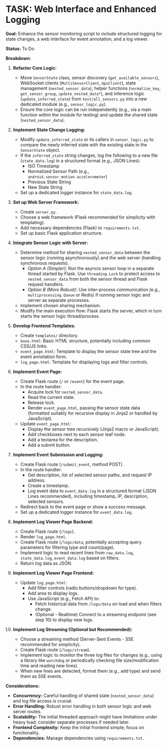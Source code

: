 # TASK: Web Interface and Enhanced Logging

**Goal:** Enhance the sensor monitoring script to include structured logging for state changes, a web interface for event annotation, and a log viewer.

**Status:** To Do

**Breakdown:**

1.  **Refactor Core Logic:**
    *   Move `SensorState` class, sensor discovery (`get_available_sensors`), WebSocket clients (`MultiSensorClient`, `GpsClient`), state management (`nested_sensor_data`), helper functions (`normalize_key`, `get_sensor_group`, `update_nested_data*`), and inference logic (`update_inferred_state`) from `test/all_sensors.py` into a new dedicated module (e.g., `sensor_logic.py`).
    *   Ensure the core logic can be run independently (e.g., via a main function within the module for testing) and update the shared state (`nested_sensor_data`).

2.  **Implement State Change Logging:**
    *   Modify `update_inferred_state` or its callers in `sensor_logic.py` to compare the newly inferred state with the existing state in the `SensorState` object.
    *   If the `inferred_state` string changes, log the following to a new file (`state_data.log`) in a structured format (e.g., JSON Lines):
        *   ISO Timestamp
        *   Normalized Sensor Path (e.g., `android.sensor.motion.accelerometer`)
        *   Previous State String
        *   New State String
    *   Set up a dedicated logger instance for `state_data.log`.

3.  **Set up Web Server Framework:**
    *   Create `server.py`.
    *   Choose a web framework (Flask recommended for simplicity with templating).
    *   Add necessary dependencies (Flask) to `requirements.txt`.
    *   Set up basic Flask application structure.

4.  **Integrate Sensor Logic with Server:**
    *   Determine method for sharing `nested_sensor_data` between the sensor logic (running asynchronously) and the web server (handling synchronous requests).
        *   *Option A (Simpler):* Run the asyncio sensor loop in a separate thread started by Flask. Use `threading.Lock` to protect access to `nested_sensor_data` from both the sensor thread and Flask request handlers.
        *   *Option B (More Robust):* Use inter-process communication (e.g., `multiprocessing.Queue` or Redis) if running sensor logic and server as separate processes.
    *   Implement chosen sharing mechanism.
    *   Modify the main execution flow: Flask starts the server, which in turn starts the sensor logic thread/process.

5.  **Develop Frontend Templates:**
    *   Create `templates/` directory.
    *   `base.html`: Basic HTML structure, potentially including common CSS/JS links.
    *   `event_page.html`: Template to display the sensor state tree and the event annotation form.
    *   `log_page.html`: Template for displaying logs and filter controls.

6.  **Implement Event Page:**
    *   Create Flask route (`/` or `/event`) for the event page.
    *   In the route handler:
        *   Acquire lock for `nested_sensor_data`.
        *   Read the current state.
        *   Release lock.
        *   Render `event_page.html`, passing the sensor state data (formatted suitably for recursive display in Jinja2 or handled by JavaScript).
    *   Update `event_page.html`:
        *   Display the sensor tree recursively (Jinja2 macro or JavaScript).
        *   Add checkboxes next to each sensor leaf node.
        *   Add a textarea for the description.
        *   Add a submit button.

7.  **Implement Event Submission and Logging:**
    *   Create Flask route (`/submit_event`, method POST).
    *   In the route handler:
        *   Get description, list of selected sensor paths, and request IP address.
        *   Create a timestamp.
        *   Log event data to `event_data.log` in a structured format (JSON Lines recommended), including timestamp, IP, description, selected sensors.
    *   Redirect back to the event page or show a success message.
    *   Set up a dedicated logger instance for `event_data.log`.

8.  **Implement Log Viewer Page Backend:**
    *   Create Flask route (`/logs`).
    *   Render `log_page.html`.
    *   Create Flask route (`/logs/data`, potentially accepting query parameters for filtering type and count/page).
    *   Implement logic to read recent lines from `raw_data.log`, `state_data.log`, `event_data.log` based on filters.
    *   Return log data as JSON.

9.  **Implement Log Viewer Page Frontend:**
    *   Update `log_page.html`:
        *   Add filter controls (radio buttons/dropdown for type).
        *   Add area to display logs.
        *   Use JavaScript (e.g., Fetch API) to:
            *   Fetch historical data from `/logs/data` on load and when filters change.
            *   (Optional - Realtime) Connect to a streaming endpoint (see step 10) to display new logs.

10. **Implement Log Streaming (Optional but Recommended):**
    *   Choose a streaming method (Server-Sent Events - SSE recommended for simplicity).
    *   Create Flask route (`/logs/stream`).
    *   Implement logic to monitor the three log files for changes (e.g., using a library like `watchdog` or periodically checking file size/modification time and reading new lines).
    *   When new lines are detected, format them (e.g., add type) and send them as SSE events.

**Considerations:**

*   **Concurrency:** Careful handling of shared state (`nested_sensor_data`) and log file access is crucial.
*   **Error Handling:** Robust error handling in both sensor logic and web server routes.
*   **Scalability:** The initial threaded approach might have limitations under heavy load; consider separate processes if needed later.
*   **Frontend Complexity:** Keep the initial frontend simple; focus on functionality.
*   **Dependencies:** Manage dependencies using `requirements.txt`. 